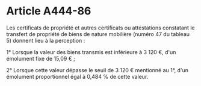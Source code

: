 # Article A444-86

Les certificats de propriété et autres certificats ou attestations constatant le transfert de propriété de biens de nature mobilière (numéro 47 du tableau 5) donnent lieu à la perception :

1° Lorsque la valeur des biens transmis est inférieure à 3 120 €, d'un émolument fixe de 15,09 € ;

2° Lorsque cette valeur dépasse le seuil de 3 120 € mentionné au 1°, d'un émolument proportionnel égal à 0,484 % de cette valeur.
